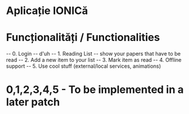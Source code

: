 # Aplicație IONICă 
# Funcționalități / Functionalities
  -- 0. Login -- d'uh
  -- 1. Reading List -- show your papers that have to be read
  -- 2. Add a new item to your list
  -- 3. Mark item as read
  -- 4. Offline support
  -- 5. Use cool stuff (external/local services, animations)

# 0,1,2,3,4,5 - To be implemented in a later patch